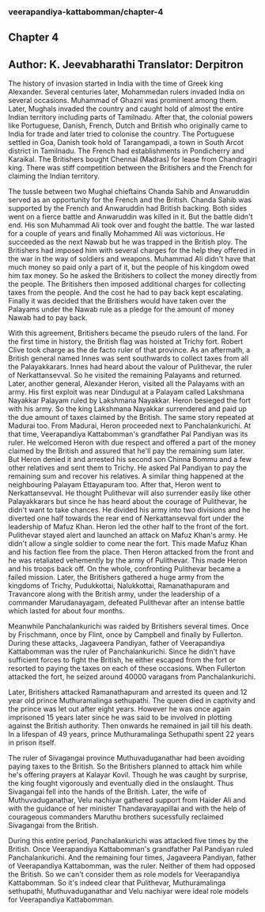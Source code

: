 ### veerapandiya-kattabomman/chapter-4
## Chapter 4
Author: K. Jeevabharathi
Translator: Derpitron
---  
The history of invasion started in India with the time of Greek king Alexander. Several centuries later, Mohammedan rulers invaded India on several occasions. Muhammad of Ghazni was prominent among them. Later, Mughals invaded the country and caught hold of almost the entire Indian territory including parts of Tamilnadu. After that, the colonial powers like Portuguese, Danish, French, Dutch and British who originally came to India for trade and later tried to colonise the country. The Portuguese settled in Goa, Danish took hold of Tarangampadi, a town in South Arcot district in Tamilnadu. The French had establishments in Pondicherry and Karaikal. The Britishers bought Chennai (Madras) for lease from Chandragiri king. There was stiff competition between the Britishers and the French for claiming the Indian territory.

The tussle between two Mughal chieftains Chanda Sahib and Anwaruddin served as an opportunity for the French and the British. Chanda Sahib was supported by the French and Anwaruddin had British backing. Both sides went on a fierce battle and Anwaruddin was killed in it. But the battle didn't end. His son Muhammad Ali took over and fought the battle. The war lasted for a couple of years and finally Mohammed Ali was victorious. He succeeded as the next Nawab but he was trapped in the British ploy. The Britishers had imposed him with several charges for the help they offered in the war in the way of soldiers and weapons. Muhammad Ali didn't have that much money so paid only a part of it, but the people of his kingdom owed him tax money. So he asked the Britishers to collect the  money directly from the people. The Britishers then imposed additional charges for collecting taxes from the people. And the cost he had to pay back kept escalating. Finally it was decided that the Britishers would have taken over the Palayams under the Nawab rule as a pledge for the amount of money Nawab had to pay back.

With this agreement, Britishers became the pseudo rulers of the land. For the first time in history, the British flag was hoisted at Trichy fort. Robert Clive took charge as the de facto ruler of that province. As an aftermath, a British general named Innes was sent southwards to collect taxes from all the Palayakkarars. Innes had heard about the valour of Pulithevar, the ruler of Nerkattansevval. So he visited the remaining Palayams and returned. Later, another general, Alexander Heron, visited all the Palayams with an army. His first exploit was near Dindugul at a Palayam called Lakshmana Nayakkar Palayam ruled by Lakshmana Nayakkar. Heron besieged the fort with his army. So the king Lakshmana Nayakkar surrendered and paid up the due amount of taxes claimed by the British. The same story repeated at Madurai too. From Madurai, Heron proceeded next to Panchalankurichi. At that time, Veerapandiya Kattabomman's grandfather Pal Pandiyan was its ruler. He welcomed Heron with due respect and offered a part of the money claimed by the British and assured that he'll pay the remaining sum later. But Heron denied it and arrested his second son Chinna Bommu and a few other relatives and sent them to Trichy. He asked Pal Pandiyan to pay the remaining sum and recover his relatives. A similar thing happened at the neighbouring Palayam Ettayapuram too. After that, Heron went to Nerkattansevval. He thought Pulithevar will also surrender easily like other Palayakkarars but since he has heard about the courage of Pulithevar, he didn't want to take chances. He divided his army into two divisions and he diverted one half towards the rear end of Nerkattansevval fort under the leadership of Mafuz Khan. Heron led the other half to the front of the fort. Pulithevar stayed alert and launched an attack on Mafuz Khan's army. He didn't allow a single soldier to come near the fort. This made Mafuz Khan and his faction flee from the place. Then Heron attacked from the front and he was retaliated vehemently by the army of Pulithevar. This made Heron and his troops back off. On the whole, confronting Pulithevar became a failed mission. Later, the Britishers gathered a huge army from the kingdoms of Trichy, Pudukkottai, Nalukkottai, Ramanathapuram and Travancore along with the British army, under the leadership of a commander Marudanayagam, defeated Pulithevar after an intense battle which lasted for about four months.

Meanwhile Panchalankurichi was raided by Britishers several times. Once by Frischmann, once by Flint, once by Campbell and finally by Fullerton. During these attacks, Jagaveera Pandiyan, father of Veerapandiya Kattabomman was the ruler of Panchalankurichi. Since he didn't have sufficient forces to fight the British, he either escaped from the fort or resorted to paying the taxes on each of these occasions. When Fullerton attacked the fort, he seized around 40000 varagans from Panchalankurichi.

Later, Britishers attacked Ramanathapuram and arrested its queen and 12 year old prince Muthuramalinga sethupathi. The queen died in captivity and the prince was let out after eight years. However he was once again imprisoned 15 years later since he was said to be involved in plotting against the British authority. Then onwards he remained in jail till his death. In a lifespan of 49 years, prince Muthuramalinga Sethupathi spent 22 years in prison itself.

The ruler of Sivagangai province Muthuvaduganathar had been avoiding paying taxes to the British. So the Britishers planned to attack him while he's offering prayers at Kalayar Kovil. Though he was caught by surprise, the king fought vigorously and eventually died in the onslaught. Thus Sivagangai fell into the hands of the British. Later, the wife of Muthuvaduganathar, Velu nachiyar gathered support from Haider Ali and with the guidance of her minister Thandavarayapillai and with the help of courageous commanders Maruthu brothers sucessfully reclaimed Sivagangai from the British.

During this entire period, Panchalankurichi was attacked five times by the British. Once Veerapandiya Kattabomman's grandfather Pal Pandiyan ruled Panchalankurichi. And the remaining four times, Jagaveera Pandiyan, father of Veerapandiya Kattabomman, was the ruler. Neither of them had opposed the British. So we can't consider them as role models for Veerapandiya Kattabomman. So it's indeed clear that Pulithevar, Muthuramalinga sethupathi, Muthuvaduganathar and Velu nachiyar were ideal role models for Veerapandiya Kattabomman.
